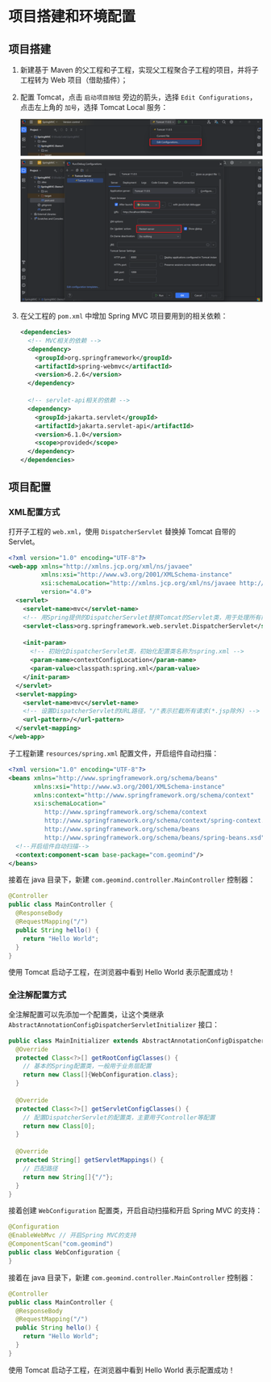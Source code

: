 # 项目搭建和环境配置

## 项目搭建

1. 新建基于 Maven 的父工程和子工程，实现父工程聚合子工程的项目，并将子工程转为 Web 项目（借助插件）；

2. 配置 Tomcat，点击 `启动项目按钮` 旁边的箭头，选择 `Edit Configurations`，点击左上角的 `加号`，选择 Tomcat Local 服务：

   <img src=".\assets\项目配置.png" alt="项目配置" />

3. 在父工程的 `pom.xml` 中增加 Spring MVC 项目要用到的相关依赖：

   ```xml
   <dependencies>
     <!-- MVC相关的依赖 -->
     <dependency>
       <groupId>org.springframework</groupId>
       <artifactId>spring-webmvc</artifactId>
       <version>6.2.6</version>
     </dependency>
   
     <!-- servlet-api相关的依赖 -->
     <dependency>
       <groupId>jakarta.servlet</groupId>
       <artifactId>jakarta.servlet-api</artifactId>
       <version>6.1.0</version>
       <scope>provided</scope>
     </dependency>
   </dependencies>
   ```

   



## 项目配置

### XML配置方式

打开子工程的 `web.xml`，使用 `DispatcherServlet` 替换掉 Tomcat 自带的 Servlet。

```xml {9,14,20}
<?xml version="1.0" encoding="UTF-8"?>
<web-app xmlns="http://xmlns.jcp.org/xml/ns/javaee"
         xmlns:xsi="http://www.w3.org/2001/XMLSchema-instance"
         xsi:schemaLocation="http://xmlns.jcp.org/xml/ns/javaee http://xmlns.jcp.org/xml/ns/javaee/web-app_4_0.xsd"
         version="4.0">
  <servlet>
    <servlet-name>mvc</servlet-name>
    <!-- 用Spring提供的DispatcherServlet替换Tomcat的Servlet类，用于处理所有前端控制器的请求 -->
    <servlet-class>org.springframework.web.servlet.DispatcherServlet</servlet-class>

    <init-param>
      <!-- 初始化DispatcherServlet类，初始化配置类名称为spring.xml -->
      <param-name>contextConfigLocation</param-name>
      <param-value>classpath:spring.xml</param-value>
    </init-param>
  </servlet>
  <servlet-mapping>
    <servlet-name>mvc</servlet-name>
    <!-- 设置DispatcherServlet的URL路径，"/"表示拦截所有请求(*.jsp除外) -->
    <url-pattern>/</url-pattern>
  </servlet-mapping>
</web-app>
```

子工程新建 `resources/spring.xml` 配置文件，开启组件自动扫描：

```xml
<?xml version="1.0" encoding="UTF-8"?>
<beans xmlns="http://www.springframework.org/schema/beans"
       xmlns:xsi="http://www.w3.org/2001/XMLSchema-instance"
       xmlns:context="http://www.springframework.org/schema/context"
       xsi:schemaLocation="
          http://www.springframework.org/schema/context
          http://www.springframework.org/schema/context/spring-context.xsd
          http://www.springframework.org/schema/beans
          http://www.springframework.org/schema/beans/spring-beans.xsd">
  <!--开启组件自动扫描-->
  <context:component-scan base-package="com.geomind"/>
</beans>
```

接着在 java 目录下，新建 `com.geomind.controller.MainController` 控制器：

```java {3,4}
@Controller
public class MainController {
  @ResponseBody
  @RequestMapping("/")
  public String hello() {
    return "Hello World";
  }
}
```

使用 Tomcat 启动子工程，在浏览器中看到 Hello World 表示配置成功！



### 全注解配置方式

全注解配置可以先添加一个配置类，让这个类继承 `AbstractAnnotationConfigDispatcherServletInitializer` 接口：

```java
public class MainInitializer extends AbstractAnnotationConfigDispatcherServletInitializer {
  @Override
  protected Class<?>[] getRootConfigClasses() {
    // 基本的Spring配置类，一般用于业务层配置
    return new Class[]{WebConfiguration.class};
  }

  @Override
  protected Class<?>[] getServletConfigClasses() {
    // 配置DispatcherServlet的配置类，主要用于Controller等配置
    return new Class[0];
  }

  @Override
  protected String[] getServletMappings() {
    // 匹配路径
    return new String[]{"/"};
  }
}
```

接着创建 `WebConfiguration` 配置类，开启自动扫描和开启 Spring MVC 的支持：

```java {2}
@Configuration
@EnableWebMvc // 开启Spring MVC的支持
@ComponentScan("com.geomind")
public class WebConfiguration {
}
```

接着在 java 目录下，新建 `com.geomind.controller.MainController` 控制器：

```java {3,4}
@Controller
public class MainController {
  @ResponseBody
  @RequestMapping("/")
  public String hello() {
    return "Hello World";
  }
}
```

使用 Tomcat 启动子工程，在浏览器中看到 Hello World 表示配置成功！